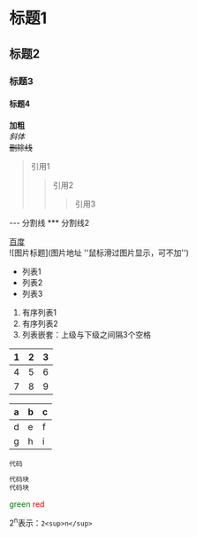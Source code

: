 # 标题1
## 标题2
### 标题3
#### 标题4

**加粗**  
*斜体*  
~~删除线~~

> 引用1
>> 引用2
>>> 引用3

--- 分割线
*** 分割线2

[百度](http://baidu.com)  
![图片标题](图片地址 ''鼠标滑过图片显示，可不加'')  

- 列表1
- 列表2
- 列表3
  
1. 有序列表1
2. 有序列表2
3. 列表嵌套：上级与下级之间隔3个空格

1|2|3
:-|:-:|-:
4|5|6
7|8|9

|a|b|c|
|---|---|---|
|d|e|f|
|g|h|i|

`代码`
```python
代码块
代码块
```

<span style="color: green"> green </span>
<font color="red"> red </font>

2<sup>n</sup>表示：`2<sup>n</sup>`